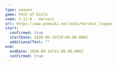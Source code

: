 ```yaml
---
type: season
game: Path of Exile
name: 3.11.0 - Harvest
url: https://www.poewiki.net/wiki/Harvest_league
start:
  confirmed: true
  startDate: 2020-06-19T20:00:00.000Z
  additionalText: ""
end:
  endDate: 2020-09-14T21:00:00.000Z
  confirmed: true
---
```


